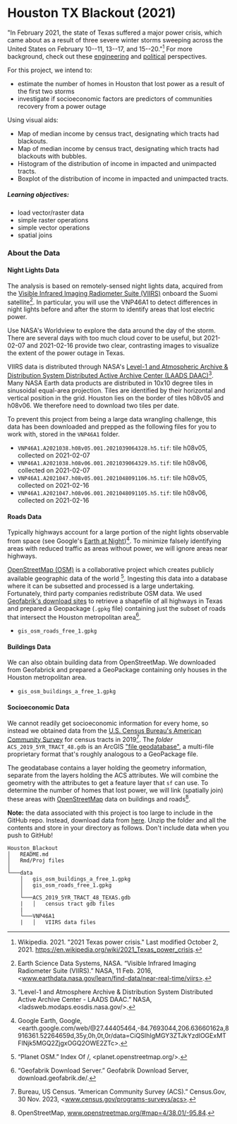 # Houston TX Blackout (2021)

"In February 2021, the state of Texas suffered a major power crisis, which came about as a result of three severe winter storms sweeping across the United States on February 10--11, 13--17, and 15--20."[^1] For more background, check out these [engineering](https://www.youtube.com/watch?v=08mwXICY4JM&ab_channel=PracticalEngineering) and [political](https://www.youtube.com/watch?v=Zcrsgdl_hP0&ab_channel=Vox) perspectives.

[^1]: Wikipedia. 2021. "2021 Texas power crisis." Last modified October 2, 2021. <https://en.wikipedia.org/wiki/2021_Texas_power_crisis>.

For this project, we intend to:
- estimate the number of homes in Houston that lost power as a result of the first two storms
- investigate if socioeconomic factors are predictors of communities recovery from a power outage

Using visual aids:
-  Map of median income by census tract, designating which tracts had blackouts.
-  Map of median income by census tract, designating which tracts had blackouts with bubbles.
-  Histogram of the distribution of income in impacted and unimpacted tracts.
-  Boxplot of the distribution of income in impacted and unimpacted tracts.

##### Learning objectives:

-   load vector/raster data
-   simple raster operations
-   simple vector operations
-   spatial joins

### About the Data
#### Night Lights Data

The analysis is based on remotely-sensed night lights data, acquired from the [Visible Infrared Imaging Radiometer Suite (VIIRS)](https://en.wikipedia.org/wiki/Visible_Infrared_Imaging_Radiometer_Suite) onboard the Suomi satellite[^2]. In particular, you will use the VNP46A1 to detect differences in night lights before and after the storm to identify areas that lost electric power.

[^2]: Earth Science Data Systems, NASA. “Visible Infrared Imaging Radiometer Suite (VIIRS).” NASA, 11 Feb. 2016, <www.earthdata.nasa.gov/learn/find-data/near-real-time/viirs>. 

Use NASA's Worldview to explore the data around the day of the storm. There are several days with too much cloud cover to be useful, but 2021-02-07 and 2021-02-16 provide two clear, contrasting images to visualize the extent of the power outage in Texas.

VIIRS data is distributed through NASA's [Level-1 and Atmospheric Archive & Distribution System Distributed Active Archive Center (LAADS DAAC)](https://ladsweb.modaps.eosdis.nasa.gov/)[^3]. Many NASA Earth data products are distributed in 10x10 degree tiles in sinusoidal equal-area projection. Tiles are identified by their horizontal and vertical position in the grid. Houston lies on the border of tiles h08v05 and h08v06. We therefore need to download two tiles per date.

[^3]: “Level-1 and Atmosphere Archive &amp; Distribution System Distributed Active Archive Center - LAADS DAAC.” NASA, <ladsweb.modaps.eosdis.nasa.gov/>.

 To prevent this project from being a large data wrangling challenge, this data has been downloaded and prepped as the following files for you to work with, stored in the `VNP46A1` folder.

-   `VNP46A1.A2021038.h08v05.001.2021039064328.h5.tif`: tile h08v05, collected on 2021-02-07
-   `VNP46A1.A2021038.h08v06.001.2021039064329.h5.tif`: tile h08v06, collected on 2021-02-07
-   `VNP46A1.A2021047.h08v05.001.2021048091106.h5.tif`: tile h08v05, collected on 2021-02-16
-   `VNP46A1.A2021047.h08v06.001.2021048091105.h5.tif`: tile h08v06, collected on 2021-02-16

#### Roads Data

Typically highways account for a large portion of the night lights observable from space (see Google's [Earth at Night](https://earth.google.com/web/@27.44405464,-84.7693044,206.63660162a,8916361.52264659d,35y,0h,0t,0r/data=CiQSIhIgMGY3ZTJkYzdlOGExMTFlNjk5MGQ2ZjgxOGQ2OWE2ZTc))[^4]. To minimize falsely identifying areas with reduced traffic as areas without power, we will ignore areas near highways.

[^4]: Google Earth, Google, <earth.google.com/web/@27.44405464,-84.7693044,206.63660162a,8916361.52264659d,35y,0h,0t,0r/data=CiQSIhIgMGY3ZTJkYzdlOGExMTFlNjk5MGQ2ZjgxOGQ2OWE2ZTc>. 

[OpenStreetMap (OSM)](https://planet.openstreetmap.org/) is a collaborative project which creates publicly available geographic data of the world [^5]. Ingesting this data into a database where it can be subsetted and processed is a large undertaking. Fortunately, third party companies redistribute OSM data. We used [Geofabrik's download sites](https://download.geofabrik.de/) to retrieve a shapefile of all highways in Texas and prepared a Geopackage (`.gpkg` file) containing just the subset of roads that intersect the Houston metropolitan area[^6]. 

[^5]: “Planet OSM.” Index Of /, <planet.openstreetmap.org/>. 

[^6]: “Geofabrik Download Server.” Geofabrik Download Server, download.geofabrik.de/. 

-   `gis_osm_roads_free_1.gpkg`


#### Buildings Data

We can also obtain building data from OpenStreetMap. We downloaded from Geofabrick and prepared a GeoPackage containing only houses in the Houston metropolitan area.

-   `gis_osm_buildings_a_free_1.gpkg`

#### Socioeconomic Data

We cannot readily get socioeconomic information for every home, so instead we obtained data from the [U.S. Census Bureau's American Community Survey](https://www.census.gov/programs-surveys/acs) for census tracts in 2019[^7]. The *folder* `ACS_2019_5YR_TRACT_48.gdb` is an ArcGIS ["file geodatabase"](https://desktop.arcgis.com/en/arcmap/latest/manage-data/administer-file-gdbs/file-geodatabases.htm), a multi-file proprietary format that's roughly analogous to a GeoPackage file.

[^7]: Bureau, US Census. “American Community Survey (ACS).” Census.Gov, 30 Nov. 2023, <www.census.gov/programs-surveys/acs>. 

The geodatabase contains a layer holding the geometry information, separate from the layers holding the ACS attributes. We will combine the geometry with the attributes to get a feature layer that `sf` can use. To determine the number of homes that lost power, we will link (spatially join) these areas with [OpenStreetMap](https://www.openstreetmap.org/#map=4/38.01/-95.84) data on buildings and roads[^8].

[^8]: OpenStreetMap, www.openstreetmap.org/#map=4/38.01/-95.84. 

**Note:** the data associated with this project is too large to include in the GitHub repo. Instead, download data from [here](https://drive.google.com/file/d/1bTk62xwOzBqWmmT791SbYbHxnCdjmBtw/view?usp=sharing). Unzip the folder and all the contents and store in your directory as follows. Don't include data when you push to GitHub!

    Houston_Blackout
    │   README.md
    │   Rmd/Proj files    
    │
    └───data
        │   gis_osm_buildings_a_free_1.gpkg
        │   gis_osm_roads_free_1.gpkg
        │
        └───ACS_2019_5YR_TRACT_48_TEXAS.gdb
        |   │   census tract gdb files
        |
        └───VNP46A1
        |   │   VIIRS data files

